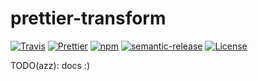 # prettier-transform
[![Travis](https://img.shields.io/travis/azz/prettier-transform.svg?style=flat-square)](https://travis-ci.org/azz/prettier-transform)
[![Prettier](https://img.shields.io/badge/styled_with-prettier-ff69b4.svg?style=flat-square)](https://github.com/prettier/prettier)
[![npm](https://img.shields.io/npm/v/prettier-transform.svg?style=flat-square)](https://npmjs.org/prettier-transform)
[![semantic-release](https://img.shields.io/badge/%20%20%F0%9F%93%A6%F0%9F%9A%80-semantic--release-e10079.svg?style=flat-square)](https://github.com/semantic-release/semantic-release)
[![License](https://img.shields.io/badge/license-MIT-blue.svg?style=flat-square)](LICENSE)

TODO(azz): docs :)
